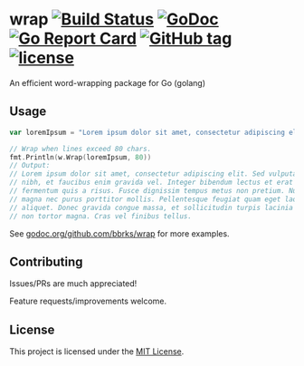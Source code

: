 # wrap [![Build Status](https://travis-ci.org/bbrks/wrap.svg)](https://travis-ci.org/bbrks/wrap) [![GoDoc](https://godoc.org/github.com/bbrks/wrap?status.svg)](https://godoc.org/github.com/bbrks/wrap) [![Go Report Card](https://goreportcard.com/badge/github.com/bbrks/wrap)](https://goreportcard.com/report/github.com/bbrks/wrap) [![GitHub tag](https://img.shields.io/github/tag/bbrks/wrap.svg)](https://github.com/bbrks/wrap/releases) [![license](https://img.shields.io/github/license/bbrks/wrap.svg)](https://github.com/bbrks/wrap/blob/master/LICENSE)

An efficient word-wrapping package for Go (golang)

## Usage

```go
var loremIpsum = "Lorem ipsum dolor sit amet, consectetur adipiscing elit. Sed vulputate quam nibh, et faucibus enim gravida vel. Integer bibendum lectus et erat semper fermentum quis a risus. Fusce dignissim tempus metus non pretium. Nunc sagittis magna nec purus porttitor mollis. Pellentesque feugiat quam eget laoreet aliquet. Donec gravida congue massa, et sollicitudin turpis lacinia a. Fusce non tortor magna. Cras vel finibus tellus."

// Wrap when lines exceed 80 chars.
fmt.Println(w.Wrap(loremIpsum, 80))
// Output:
// Lorem ipsum dolor sit amet, consectetur adipiscing elit. Sed vulputate quam
// nibh, et faucibus enim gravida vel. Integer bibendum lectus et erat semper
// fermentum quis a risus. Fusce dignissim tempus metus non pretium. Nunc sagittis
// magna nec purus porttitor mollis. Pellentesque feugiat quam eget laoreet
// aliquet. Donec gravida congue massa, et sollicitudin turpis lacinia a. Fusce
// non tortor magna. Cras vel finibus tellus.
```

See [godoc.org/github.com/bbrks/wrap](https://godoc.org/github.com/bbrks/wrap) for more examples.

## Contributing

Issues/PRs are much appreciated!

Feature requests/improvements welcome.

## License
This project is licensed under the [MIT License](LICENSE.md).

